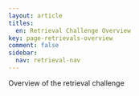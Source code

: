 ```yaml
---
layout: article
titles:
  en: Retrieval Challenge Overview
key: page-retrievals-overview
comment: false
sidebar:
  nav: retrieval-nav
---
```


Overview of the retrieval challenge
